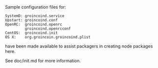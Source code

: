 Sample configuration files for:
```
SystemD: groincoind.service
Upstart: groincoind.conf
OpenRC:  groincoind.openrc
         groincoind.openrcconf
CentOS:  groincoind.init
OS X:    org.groincoin.groincoind.plist
```
have been made available to assist packagers in creating node packages here.

See doc/init.md for more information.
